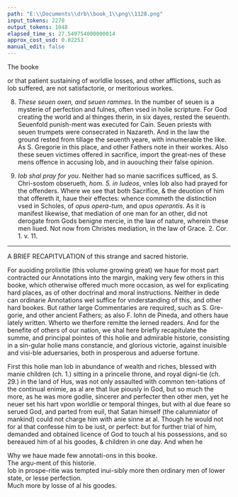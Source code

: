 ```yaml
---
path: "E:\\Documents\\drb\\book_1\\png\\1128.png"
input_tokens: 2270
output_tokens: 1048
elapsed_time_s: 27.549754000000014
approx_cost_usd: 0.02253
manual_edit: false
---
```

The booke

or that patient sustaining of worldlie losses, and other afflictions, such as Iob suffered, are not satisfactorie, or meritorious workes.

8. *These seuen oxen, and seuen rammes*. In the number of seuen is a mysterie of perfection and fulnes, often vsed in holie scripture. For God creating the world and al thinges therin, in six dayes, rested the seuenth. Seuenfold punish-ment was executed for Cain. Seuen priests with seuen trumpets were consecrated in Nazareth. And in the law the ground rested from tillage the seuenth yeare, with innumerable the like. As S. Gregorie in this place, and other Fathers note in their workes. Also these seuen victimes offered in sacrifice, import the great-nes of these mens offence in accusing Iob, and in auouching their false opinion.

8. *Iob shal pray for you*. Neither had so manie sacrifices sufficed, as S. Chri-sostom obserueth, *hom. 5. in Iudeos*, vnles Iob also had prayed for the offenders. Where we see that both Sacrifice, & the deuotion of him that offereth it, haue their effectes: whence commeth the distinction vsed in Scholes, of *opus opera-tum*, and *opus operantis*. As it is manifest likewise, that mediation of one man for an other, did not derogate from Gods benigne mercie, in the law of nature, wherein these men liued. Not now from Christes mediation, in the law of Grace. 2. Cor. 1. v. 11.

<hr>

A BRIEF RECAPITVLATION
of this strange and sacred historie.

For auoiding prolixitie (this volume growing great) we haue for most part contracted our Annotations into the margin, making very few others in this booke, which otherwise offered much more occasion, as wel for explicating hard places, as of other doctrinal and moral instructions. Neither in dede can ordinarie Annotations wel suffice for vnderstanding of this, and other hard bookes. But rather large Commentaries are required, such as S. Gre-gorie, and other ancient Fathers; as also F. Iohn de Pineda, and others haue lately written. Wherto we therfore remitte the lerned readers. And for the benefite of others of our nation, we shal here briefly recapitulate the summe, and principal pointes of this holie and admirable historie, consisting in a sin-gular holie mans constancie, and glorious victorie, against inuisible and visi-ble aduersaries, both in prosperous and aduerse fortune.

First this holie man Iob in abundance of wealth and riches, blessed with manie children (ch. 1.) sitting in a princelie throne, and royal digni-tie (ch. 29.) in the land of Hus, was not only assaulted with common ten-tations of the continual enimie, as al are that liue piously in God, but so much the more, as he was more godlie, sincerer and perfecter then other men, yet he neuer set his hart vpon worldlie or temporal thinges, but with al due feare so serued God, and parted from euil, that Satan himself (the calumniator of mankind) could not charge him with anie sinne at al. Though he would not for al that confesse him to be iust, or perfect: but for further trial of him, demanded and obtained licence of God to touch al his possessions, and so bereaued him of al his goodes, & children in one day. And when he

[^1]: Numbers mystical.

[^2]: Great or manie sacrifices for great offences.

[^3]: Deuotion of him that offereth sacrifice increaseth the effect.

[^4]: Prayers of holie men or Sainctes derogate not from Christ.

<aside>Why we haue made few annotati-ons in this booke.</aside>

<aside>The argu-ment of this historie.</aside>

<aside>Iob in prospe-ritie was tempted inui-sibly more then ordinary men of lower state, or lesse perfection.</aside>

<aside>Much more by losse of al his goodes.</aside>